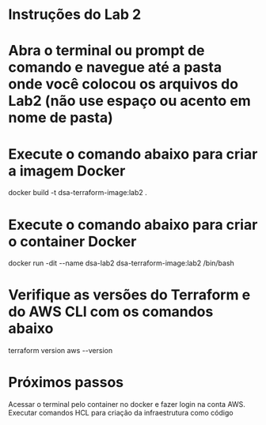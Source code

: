 # Instruções do Lab 2


# Abra o terminal ou prompt de comando e navegue até a pasta onde você colocou os arquivos do Lab2 (não use espaço ou acento em nome de pasta)


# Execute o comando abaixo para criar a imagem Docker

docker build -t dsa-terraform-image:lab2 .


# Execute o comando abaixo para criar o container Docker

docker run -dit --name dsa-lab2 dsa-terraform-image:lab2 /bin/bash


# Verifique as versões do Terraform e do AWS CLI com os comandos abaixo

terraform version
aws --version

# Próximos passos

Acessar o terminal pelo container no docker e fazer login na conta AWS.
Executar comandos HCL para criação da infraestrutura como código
